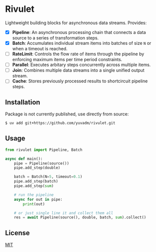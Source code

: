 # Rivulet

Lightweight building blocks for asynchronous data streams. Provides:

- [x] **Pipeline**: An asynchronous processing chain that connects a data source to a series of transformation steps.
- [x] **Batch**: Accumulates individual stream items into batches of size `N` or when a timeout is reached.
- [ ] **RateLimit**: Controls the flow rate of items through the pipeline by enforcing maximum items per time period constraints.
- [ ] **Parallel**: Executes arbitary steps concurrently across multiple items.
- [ ] **Join**: Combines multiple data streams into a single unified output stream.
- [ ] **Cache**: Stores previously processed results to shortcircuit pipeline steps.

## Installation

Package is not currently published, use directly from source:

```bash
$ uv add git+https://github.com/yuvadm/rivulet.git
```

## Usage

```python
from rivulet import Pipeline, Batch

async def main():
    pipe = Pipeline(source())
    pipe.add_step(double)

    batch = Batch(N=5, timeout=0.1)
    pipe.add_step(batch)
    pipe.add_step(sum)

    # run the pipeline
    async for out in pipe:
        print(out)

    # or just single line it and collect them all
    res = await Pipeline(source(), double, batch, sum).collect()
```

## License

[MIT](LICENSE)
